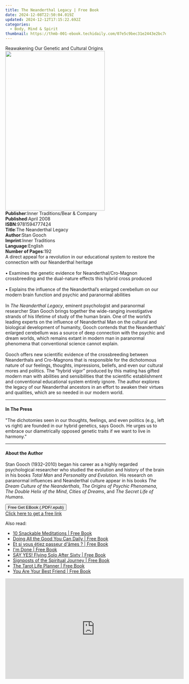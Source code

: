 ```yaml
---
title: The Neanderthal Legacy | Free Book
date: 2024-12-08T22:50:04.019Z
updated: 2024-12-12T17:15:22.692Z
categories:
  - Body, Mind & Spirit
thumbnail: https://thmb-001-ebook.techidaily.com/07e5c9bec31e2443e2bc7dd6f0b7843b30ec1b56e389120f490a300f4f371ab1.jpg
---
```

<main id="book-container">
  <div class="flex flex-col">
    <div class="book-brief flex-1 py-6 px-4 sm:p-6 md:py-10 md:px-8">
      <!-- brief-->
      <div class="book-brief-main">
        Reawakening Our Genetic and Cultural Origins
      </div>
    </div>
    <div
      class="book-meta-info flex-1 grid gap-4 col-start-1 col-end-3 row-start-1 sm:mb-6 sm:grid-cols-4 lg:gap-6 lg:col-start-2 lg:row-end-6 lg:row-span-6 lg:mb-0"
    >
      <div
        class="book-meta-info-left place-content-center mt-4 p-4 text-sm leading-6 col-start-2 col-span-2 dark:text-slate-400"
      >
        <img
          class="w-full h-500 object-cover rounded-lg sm:h-255 sm:col-span-2 lg:col-span-full"
          src="https://img-001-ebook.techidaily.com/b080dab8eb40978369f3e853a2ef01ebf64b401b8377337f1e52d46c08540673.jpg"
          alt=""
          width="312"
          height="500"
        />
      </div>
      <div
        class="book-meta-info-right mt-2 col-start-1 row-start-2 col-span-3 self-center"
      >
        <!-- meta data  -->
        <div class="flex flex-col px-4 md:px-8">
          <div class="flex-1">
            <strong>Publisher</strong>:<span class="px-2"
              >Inner Traditions/Bear &amp; Company</span
            >
          </div>
          <div class="flex-1">
            <strong>Published</strong>:<span class="px-2">April 2008</span>
          </div>
          <div class="flex-1">
            <strong>ISBN</strong>:<span class="px-2">9781594777424</span>
          </div>
          <div class="flex-1">
            <strong>Title</strong>:<span class="px-2"
              >The Neanderthal Legacy</span
            >
          </div>
          <div class="flex-1">
            <strong>Author</strong>:<span class="px-2">Stan Gooch</span>
          </div>
          <div class="flex-1">
            <strong>Imprint</strong>:<span class="px-2">Inner Traditions</span>
          </div>
          <div class="flex-1">
            <strong>Language</strong>:<span class="px-2">English</span>
          </div>
          <div class="flex-1">
            <strong>Number of Pages</strong>:<span class="px-2">192</span>
          </div>
        </div>
      </div>
    </div>
    <div class="book-description flex-1 py-6 px-4 sm:p-6 md:py-10 md:px-8">
      <div class="book-description-main">
        <div accordion-content="" id="description">
          A direct appeal for a revolution in our educational system to restore
          the connection with our Neanderthal heritage <br /><br />• Examines
          the genetic evidence for Neanderthal/Cro-Magnon crossbreeding and the
          dual-nature effects this hybrid cross produced <br /><br />• Explains
          the influence of the Neanderthal’s enlarged cerebellum on our modern
          brain function and psychic and paranormal abilities <br /><br />In
          <i>The Neanderthal Legacy</i>, eminent psychologist and paranormal
          researcher Stan Gooch brings together the wide-ranging investigative
          strands of his lifetime of study of the human brain. One of the
          world’s leading experts on the influence of Neanderthal Man on the
          cultural and biological development of humanity, Gooch contends that
          the Neanderthals’ enlarged cerebellum was a source of deep connection
          with the psychic and dream worlds, which remains extant in modern man
          in paranormal phenomena that conventional science cannot explain.<br /><br />Gooch
          offers new scientific evidence of the crossbreeding between
          Neanderthals and Cro-Magnons that is responsible for the dichotomous
          nature of our feelings, thoughts, impressions, beliefs, and even our
          cultural mores and politics. The “hybrid vigor” produced by this
          mating has gifted modern man with abilities and sensibilities that the
          scientific establishment and conventional educational system entirely
          ignore. The author explores the legacy of our Neanderthal ancestors in
          an effort to awaken their virtues and qualities, which are so needed
          in our modern world.
        </div>
        <div class="accordion-fader"></div>
      </div>
    </div>
    <div class="book-excerpts flex-1 py-6 px-4 sm:p-6 md:py-10 md:px-8">
      <!-- excerpts-->
      <div class="book-excerpts-main">
        <hr />
        <h4 class="placeholder placeholder-heading">
          <span>In The Press</span>
        </h4>
        <p>
          "The dichotomies seen in our thoughts, feelings, and even politics
          (e.g., left vs right) are founded in our hybrid genetics, says Gooch.
          He urges us to embrace our diametrically opposed genetic traits if we
          want to live in harmony."
        </p>
      </div>
    </div>
    <div class="book-about-author flex-1 py-6 px-4 sm:p-6 md:py-10 md:px-8">
      <!-- about author-->
      <div class="book-main-author-main">
        <hr />
        <h4 class="placeholder placeholder-heading">
          <span>About the Author</span>
        </h4>
        <p>
          Stan Gooch (1932–2010) began his career as a highly regarded
          psychological researcher who studied the evolution and history of the
          brain in his books <i>Total Man</i> and
          <i>Personality and Evolution</i>. His research on paranormal
          influences and Neanderthal culture appear in his books
          <i>The Dream Culture of the Neanderthals</i>,
          <i>The Origins of Psychic Phenomena</i>,
          <i>The Double Helix of the Mind</i>, <i>Cities of Dreams</i>, and
          <i>The Secret Life of Humans</i>.
        </p>
      </div>
    </div>
    <div class="book-free-get flex-1 py-6 px-4 sm:p-6 md:py-10 md:px-8">
      <button
        id="btn-free-get"
        class="bg-blue-500 hover:bg-blue-700 text-white font-bold py-2 px-4 rounded"
      >
        Free Get EBook (.PDF/.epub)
      </button>
      <div id="countdown-display" class="px-2 text-lg mt-2"></div>
      <a
        id="free-link"
        class="hidden bg-blue-500 hover:bg-blue-700 text-white font-bold py-2 px-4 rounded"
        href="https://www.ebooks.com/en-us/book/95782265/the-neanderthal-legacy/stan-gooch/"
        target="_blank"
        >Click here to get a free link</a
      >
    </div>
    <script>
      let countdownTime = 0;
      let countdownInterval = null;
      document
        .getElementById('btn-free-get')
        .addEventListener('click', startCountdown);
      function startCountdown() {
        countdownTime = new Date().getTime() + 60000 * 3;
        countdownInterval = setInterval(updateCountdown, 1000);
        document.getElementById('btn-free-get').disabled = true;
        document
          .getElementById('btn-free-get')
          .classList.add('bg-gray-500', 'cursor-not-allowed');
      }
      function updateCountdown() {
        let currentTime = new Date().getTime();
        let timeLeft = countdownTime - currentTime;
        let secondsLeft = Math.floor(timeLeft / 1000);
        document.getElementById('countdown-display').innerHTML =
          `Remaining time: ${secondsLeft} seconds.`;
        if (secondsLeft <= 0) {
          clearInterval(countdownInterval);
          document.getElementById('btn-free-get').classList.add('hidden');
          document.getElementById('free-link').classList.remove('hidden');
          document.getElementById('countdown-display').innerHTML = '';
        }
      }
    </script>
  </div>
</main>

<ins class="adsbygoogle"
      style="display:block"
      data-ad-client="ca-pub-7571918770474297"
      data-ad-slot="8358498916"
      data-ad-format="auto"
      data-full-width-responsive="true"></ins>
    

<span class="atpl-alsoreadstyle">Also read:</span>
<div><ul>
<li><a href="https://novels-ebooks.techidaily.com/210407038-9781087919249-10-snackable-meditations/"><u>10 Snackable Meditations | Free Book</u></a></li>
<li><a href="https://novels-ebooks.techidaily.com/210406922-9781098095888-doing-all-the-good-you-can-daily/"><u>Doing All the Good You Can Daily | Free Book</u></a></li>
<li><a href="https://novels-ebooks.techidaily.com/210406619-9782017150008-et-si-vous-etiez-passeur-dames/"><u>Et si vous étiez passeur d'âmes ? | Free Book</u></a></li>
<li><a href="https://novels-ebooks.techidaily.com/210406972-9781638444633-im-done/"><u>I'm Done | Free Book</u></a></li>
<li><a href="https://novels-ebooks.techidaily.com/210406874-9781683489733-say-yes-flying-solo-after-sixty/"><u>SAY YES! Flying Solo After Sixty | Free Book</u></a></li>
<li><a href="https://novels-ebooks.techidaily.com/210406359-9781786786111-signposts-of-the-spiritual-journey/"><u>Signposts of the Spiritual Journey | Free Book</u></a></li>
<li><a href="https://novels-ebooks.techidaily.com/210407509-9781841815220-the-tarot-life-planner/"><u>The Tarot Life Planner | Free Book</u></a></li>
<li><a href="https://novels-ebooks.techidaily.com/210407153-9781736964705-you-are-your-best-friend/"><u>You Are Your Best Friend | Free Book</u></a></li>
</ul></div>

<!-- affiliate ads begin -->
<iframe width="560" height="315" src="https://www.youtube.com/embed/465CTOm8om0?si=63RxowNMCFA4fPUa" title="YouTube video player" frameborder="0" allow="accelerometer; autoplay; clipboard-write; encrypted-media; gyroscope; picture-in-picture; web-share" referrerpolicy="strict-origin-when-cross-origin" allowfullscreen></iframe>
<!-- affiliate ads end -->


